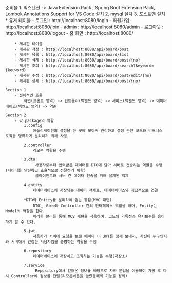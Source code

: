 준비물 
    1. 익스텐션 -> Java Extension Pack , Spring Boot Extension Pack, Lombok Annotations Support for VS Code 설치
    2. mysql 설치
    3. 포스트맨 설치 
        * 유저 테이블
        - 로그인 : http://localhost:8080/login
        - 회원가입 : http://localhost:8080/join
        - admin : http://localhost:8080/admin
        - 로그아웃 : http://localhost:8080/logout
        - 홈 화면 : http://localhost:8080/

        * 게시판 테이블
        - 게시판 작성 : http://localhost:8080/api/board/post
        - 게시판 목록 : http://localhost:8080/api/board/list
        - 게시판 삭제 : http://localhost:8080/api/board/post/{no}
        - 게시판 조회 : http://localhost:8080/api/board/search?keyword={keuword}
        - 게시판 수정 : http://localhost:8080/api/board/post/edit/{no}
        - 게시판 상세 : http://localhost:8080/api/board/post/{no}

```
Section 1
    - 전체적인 흐름
        화면(프론트 영역) -> 컨트롤러(백엔드 영역) -> 서비스(백엔드 영역) -> 데이터베이스(백엔드 영역) -> 역순

Section 2
    - 각 package의 역활
        1.config
            애플리케이션의 설정을 한 곳에 모아서 관리하고 설정 관련 코드와 비즈니스 로직을 명확하게 분리하기 위해 사용

        2.controller
            리모콘 역활을 수행

        3.dto
             사용자로부터 입력받은 데이터를 DTO에 담아 서버로 전송하는 역활을 수행(데이터를 안전하고 효율적으로 전달하기 위함)
             클라이언트와 서버 간 데이터 전송을 위해 설계된 객체

        4.entity
            데이터베이스에 저장되는 데이터 객체로, 데이터베이스와 직접적으로 연결
            
        *DTO와 Entity를 분리하여 얻는 장점(MVC 패턴)
            DTO는 View와 Controller 간의 인터페이스 역할을 하며, Entity는 Model의 역할을 한다.
            이러한 분리를 통해 MCV 패턴을 적용하여, 코드의 가독성과 유지보수를 용이하게 할 수 있다.

        5.jwt
            사용자가 서버에 요청을 보낼 때마다 이 JWT를 함께 보내서, 자신이 누구인지와 서버에서 인정한 사용자임을 증명하는 역활을 수행

        6.repository
            데이터베이스에 저장하고 조회하는 기능을 수행(저장소)

        7.service
             Repository에서 얻어온 정보를 바탕으로 자바 문법을 이용하여 가공 후 다시 Controller에 정보를 잔딜(리모콘버튼을 눌렀을때의 기능을 정의)
```